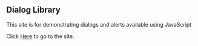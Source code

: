 ## Dialog Library
This site is for demonstrating dialogs and alerts available using JavaScript

Click [Here](http://javs626.github.io/Dialog-Library/) to go to the site.
